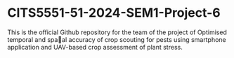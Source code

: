 # CITS5551-51-2024-SEM1-Project-6
This is the official Github repository for the team of the project of Optimised temporal and spa􀆟al accuracy of crop scouting for pests using smartphone application and UAV-based crop assessment of plant stress.
